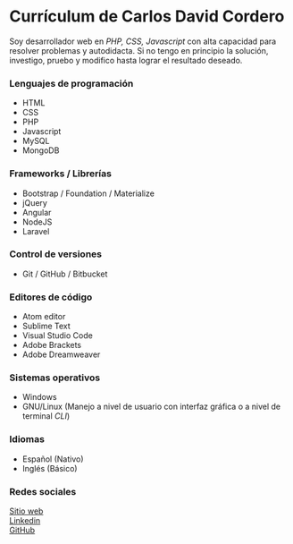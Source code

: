 # Currículum de Carlos David Cordero
Soy desarrollador web en *PHP, CSS, Javascript* con alta capacidad para resolver problemas y autodidacta.  Si no tengo en principio la solución, investigo, pruebo y modifico hasta lograr el resultado deseado.

### Lenguajes de programación
* HTML
* CSS
* PHP
* Javascript
* MySQL
* MongoDB

### Frameworks / Librerías
* Bootstrap / Foundation / Materialize
* jQuery
* Angular
* NodeJS
* Laravel

### Control de versiones
* Git / GitHub / Bitbucket

### Editores de código
* Atom editor
* Sublime Text
* Visual Studio Code
* Adobe Brackets
* Adobe Dreamweaver

### Sistemas operativos
* Windows
* GNU/Linux (Manejo a nivel de usuario con interfaz gráfica o a nivel de terminal *CLI*)

### Idiomas
* Español (Nativo)
* Inglés (Básico)

### Redes sociales
[Sitio web](http://corderoweb.com)  
[Linkedin](http://linkedin.com/in/carlosdcordero)  
[GitHub](http://github.com/carlosdcordero)